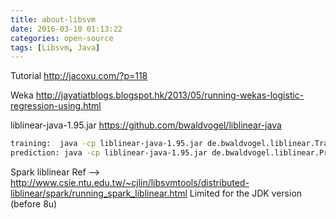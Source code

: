 ```yaml
---
title: about-libsvm
date: 2016-03-10 01:13:22
categories: open-source
tags: [Libsvm, Java]
---
```





Tutorial
http://jacoxu.com/?p=118


Weka
http://jayatiatblogs.blogspot.hk/2013/05/running-wekas-logistic-regression-using.html


liblinear-java-1.95.jar
https://github.com/bwaldvogel/liblinear-java

``` bash
training:  java -cp liblinear-java-1.95.jar de.bwaldvogel.liblinear.Train -s 0 data_file
prediction: java -cp liblinear-java-1.95.jar de.bwaldvogel.liblinear.Prediction -b 1 test_file data_file.model output_file
```

Spark liblinear
Ref --> http://www.csie.ntu.edu.tw/~cjlin/libsvmtools/distributed-liblinear/spark/running_spark_liblinear.html
Limited for the JDK version (before 8u)
